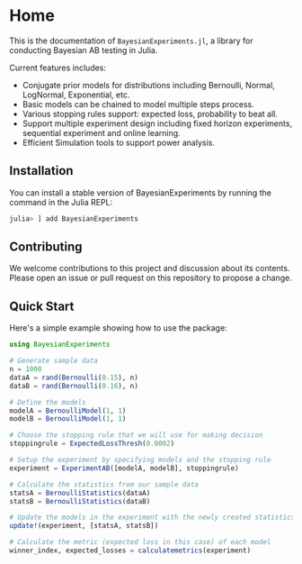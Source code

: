 # Home

This is the documentation of `BayesianExperiments.jl`, a library for conducting Bayesian AB testing in Julia.

Current features includes:

- Conjugate prior models for distributions including Bernoulli, Normal, LogNormal, Exponential, etc.
- Basic models can be chained to model multiple steps process.
- Various stopping rules support: expected loss, probability to beat all.
- Support multiple experiment design including fixed horizon experiments, sequential experiment and online learning.
- Efficient Simulation tools to support power analysis.

## Installation

You can install a stable version of BayesianExperiments by running the command in the Julia REPL:

```julia
julia> ] add BayesianExperiments
```

## Contributing

We welcome contributions to this project and discussion about its contents. Please open an issue or pull request on this repository to propose a change.

## Quick Start

Here's a simple example showing how to use the package:

```julia
using BayesianExperiments

# Generate sample data
n = 1000
dataA = rand(Bernoulli(0.15), n)
dataB = rand(Bernoulli(0.16), n)

# Define the models
modelA = BernoulliModel(1, 1)
modelB = BernoulliModel(1, 1)

# Choose the stopping rule that we will use for making decision
stoppingrule = ExpectedLossThresh(0.0002)

# Setup the experiment by specifying models and the stopping rule
experiment = ExperimentAB([modelA, modelB], stoppingrule)

# Calculate the statistics from our sample data
statsA = BernoulliStatistics(dataA)
statsB = BernoulliStatistics(dataB)

# Update the models in the experiment with the newly created statistics
update!(experiment, [statsA, statsB])

# Calculate the metric (expected loss in this case) of each model 
winner_index, expected_losses = calculatemetrics(experiment)
```
